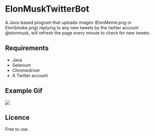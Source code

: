 # ElonMuskTwitterBot
A Java-based program that uploads images (ElonMeme.png or ElonSmoke.png) replying to any new tweets by the twitter account @elonmusk, will refresh the page every minute to check for new tweets.
## Requirements
- Java
- Selenium
- Chromedriver
- A Twitter account
## Example Gif
![](https://i.imgur.com/9chojWO.gif)
## Licence
Free to use.
